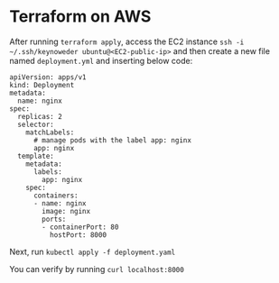 # Terraform on AWS

After running `terraform apply`, access the EC2 instance `ssh -i ~/.ssh/keynoweder ubuntu@<EC2-public-ip>` and then create a new file named `deployment.yml` and inserting below code:
```
apiVersion: apps/v1
kind: Deployment
metadata:
  name: nginx
spec:
  replicas: 2
  selector:
    matchLabels:
      # manage pods with the label app: nginx
      app: nginx
  template:
    metadata:
      labels:
        app: nginx
    spec:
      containers:
      - name: nginx
        image: nginx
        ports:
        - containerPort: 80
          hostPort: 8000
```
Next, run `kubectl apply -f deployment.yaml`

You can verify by running `curl localhost:8000`